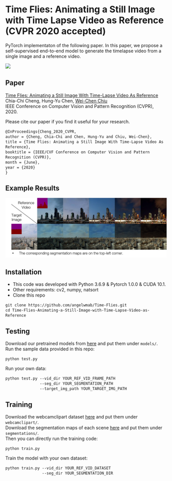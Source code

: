 # Time Flies: Animating a Still Image with Time Lapse Video as Reference (CVPR 2020 accepted)
PyTorch implementaton of the following paper. In this paper, we propose a self-supervised end-to-end model to generate the timelapse
video from a single image and a reference video.  
<div align=><img height="200" src="https://github.com/angelwmab/Time-Flies/blob/master/figure/teaser.gif"/></div>

## Paper
[Time Flies: Animating a Still Image With Time-Lapse Video As Reference](http://openaccess.thecvf.com/content_CVPR_2020/papers/Cheng_Time_Flies_Animating_a_Still_Image_With_Time-Lapse_Video_As_CVPR_2020_paper.pdf)  
Chia-Chi Cheng, Hung-Yu Chen, [Wei-Chen Chiu](https://walonchiu.github.io/)  
IEEE Conference on Computer Vision and Pattern Recognition (CVPR), 2020.  

Please cite our paper if you find it useful for your research.  
```
@InProceedings{Cheng_2020_CVPR,
author = {Cheng, Chia-Chi and Chen, Hung-Yu and Chiu, Wei-Chen},
title = {Time Flies: Animating a Still Image With Time-Lapse Video As Reference},
booktitle = {IEEE/CVF Conference on Computer Vision and Pattern Recognition (CVPR)},
month = {June},
year = {2020}
}
```

## Example Results
![img](https://github.com/angelwmab/Time-Flies/blob/master/figure/qualitative.png)

## Installation
* This code was developed with Python 3.6.9 & Pytorch 1.0.0 & CUDA 10.1.
* Other requirements: cv2, numpy, natsort
* Clone this repo
```
git clone https://github.com/angelwmab/Time-Flies.git
cd Time-Flies-Animating-a-Still-Image-with-Time-Lapse-Video-as-Reference
```

## Testing
Download our pretrained models from [here](https://drive.google.com/open?id=1Jn_uE3U5aW8TAGcA_pEr79MaeDYiD5re) and put them under `models/`.  
Run the sample data provided in this repo:
```
python test.py
```
Run your own data:
```
python test.py --vid_dir YOUR_REF_VID_FRAME_PATH
               --seg_dir YOUR_SEGMENTATION_PATH
               --target_img_path YOUR_TARGET_IMG_PATH
```

## Training
Download the webcamclipart dataset [here](http://graphics.cs.cmu.edu/projects/webcamdataset/) and put them under `webcamclipart/`.  
Download the segmentation maps of each scene [here](https://drive.google.com/drive/folders/1_RGhDdLSpdrb_bk0x-EkXz9Jmhm3AQHY?usp=sharing) and put them under `segmentations/`.  
Then you can directly run the training code:
```
python train.py
```
Train the model with your own dataset:
```
python train.py --vid_dir YOUR_REF_VID_DATASET
                --seg_dir YOUR_SEGMENTATION_DIR
```

